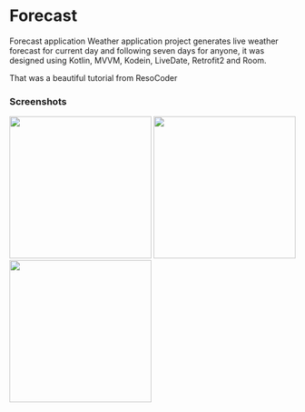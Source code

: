 # Forecast
Forecast application
Weather application project generates live weather forecast for current day and following seven days for anyone, it was designed using Kotlin, MVVM, Kodein, LiveDate, Retrofit2 and Room.


That was a beautiful tutorial from ResoCoder



### Screenshots 
<img src="https://user-images.githubusercontent.com/23574179/53524816-1f64c700-3ae9-11e9-86ca-f3dd67cd77fb.jpeg" width=250/> <img src="https://user-images.githubusercontent.com/23574179/53524817-1f64c700-3ae9-11e9-8880-220cc2f6eb9d.jpeg" width=250/> <img src="https://user-images.githubusercontent.com/23574179/53524820-1ffd5d80-3ae9-11e9-9e80-d72bd39e199c.jpeg" width=250/>





